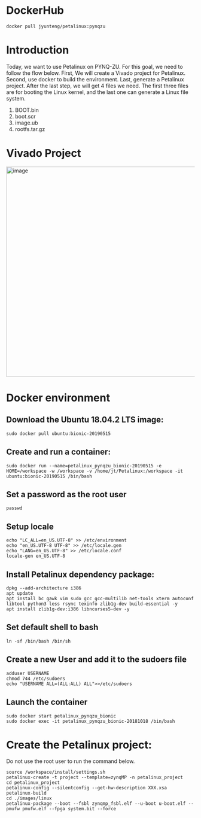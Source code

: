 # DockerHub
```
docker pull jyunteng/petalinux:pynqzu
```
# Introduction
Today, we want to use Petalinux on PYNQ-ZU. For this goal, we need to follow the flow below. First, We will create a Vivado project for Petalinux. Second, use docker to build the environment. Last, generate a Petalinux project. After the last step, we will get 4 files we need. The first three files are for booting the Linux kernel, and the last one can generate a Linux file system.
1. BOOT.bin
3. boot.scr
4. image.ub
5. rootfs.tar.gz
# Vivado Project
<img width="562" alt="image" src="https://github.com/jyun-teng-huang/Petalinux_Docker/assets/104624317/42420634-d7f0-45ef-9fdb-1016e598b8f8">

# Docker environment
## Download the Ubuntu 18.04.2 LTS image:
```
sudo docker pull ubuntu:bionic-20190515
```
## Create and run a container:
```
sudo docker run --name=petalinux_pynqzu_bionic-20190515 -e HOME=/workspace -w /workspace -v /home/jt/Petalinux:/workspace -it ubuntu:bionic-20190515 /bin/bash
```
## Set a password as the root user
```
passwd
```
## Setup locale
```
echo "LC_ALL=en_US.UTF-8" >> /etc/environment
echo "en_US.UTF-8 UTF-8" >> /etc/locale.gen
echo "LANG=en_US.UTF-8" >> /etc/locale.conf
locale-gen en_US.UTF-8
```
## Install Petalinux dependency package:
```
dpkg --add-architecture i386
apt update
apt install bc gawk vim sudo gcc gcc-multilib net-tools xterm autoconf libtool python3 less rsync texinfo zlib1g-dev build-essential -y
apt install zlib1g-dev:i386 libncurses5-dev -y
```
## Set default shell to bash
```
ln -sf /bin/bash /bin/sh
```
## Create a new User and add it to the sudoers file
```
adduser USERNAME
chmod 744 /etc/sudoers
echo "USERNAME ALL=(ALL:ALL) ALL">>/etc/sudoers
```
## Launch the container
```
sudo docker start petalinux_pynqzu_bionic
sudo docker exec -it petalinux_pynqzu_bionic-20181018 /bin/bash
```
# Create the Petalinux project:
Do not use the root user to run the command below.
```
source /workspace/install/settings.sh
petalinux-create -t project --template=zynqMP -n petalinux_project
cd petalinux_project
petalinux-config --silentconfig --get-hw-description XXX.xsa
petalinux-build
cd ./images/linux
petalinux-package --boot --fsbl zynqmp_fsbl.elf --u-boot u-boot.elf --pmufw pmufw.elf --fpga system.bit --force
```
